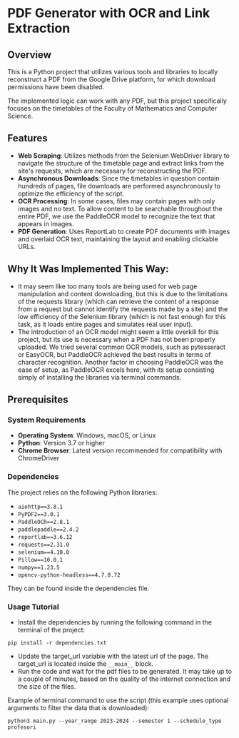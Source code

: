 # PDF Generator with OCR and Link Extraction

## Overview

This is a Python project that utilizes various tools and libraries to locally reconstruct a PDF from the Google Drive platform, for which download permissions have been disabled.

The implemented logic can work with any PDF, but this project specifically focuses on the timetables of the Faculty of Mathematics and Computer Science.

## Features

- **Web Scraping**: Utilizes methods from the Selenium WebDriver library to navigate the structure of the timetable page and extract links from the site's requests, which are necessary for reconstructing the PDF.
- **Asynchronous Downloads**: Since the timetables in question contain hundreds of pages, file downloads are performed asynchronously to optimize the efficiency of the script.
- **OCR Processing**: In some cases, files may contain pages with only images and no text. To allow content to be searchable throughout the entire PDF, we use the PaddleOCR model to recognize the text that appears in images.
- **PDF Generation**: Uses ReportLab to create PDF documents with images and overlaid OCR text, maintaining the layout and enabling clickable URLs.

## Why It Was Implemented This Way:

- It may seem like too many tools are being used for web page manipulation and content downloading, but this is due to the limitations of the requests library (which can retrieve the content of a response from a request but cannot identify the requests made by a site) and the low efficiency of the Selenium library (which is not fast enough for this task, as it loads entire pages and simulates real user input).
- The introduction of an OCR model might seem a little overkill for this project, but its use is necessary when a PDF has not been properly uploaded. We tried several common OCR models, such as pytesseract or EasyOCR, but PaddleOCR achieved the best results in terms of character recognition. Another factor in choosing PaddleOCR was the ease of setup, as PaddleOCR excels here, with its setup consisting simply of installing the libraries via terminal commands.

## Prerequisites

### System Requirements

- **Operating System**: Windows, macOS, or Linux
- **Python**: Version 3.7 or higher
- **Chrome Browser**: Latest version recommended for compatibility with ChromeDriver

### Dependencies

The project relies on the following Python libraries:

- `aiohttp==3.8.1`
- `PyPDF2==3.0.1`
- `PaddleOCR==2.8.1`
- `paddlepaddle==2.4.2`
- `reportlab==3.6.12`
- `requests==2.31.0`
- `selenium==4.10.0`
- `Pillow==10.0.1`
- `numpy==1.23.5`
- `opencv-python-headless==4.7.0.72`

They can be found inside the dependencies file.

### Usage Tutorial

- Install the dependencies by running the following command in the terminal of the project:

```console
pip install -r dependencies.txt
```

- Update the target_url variable with the latest url of the page. The target_url is located inside the `__main__` block.
- Run the code and wait for the pdf files to be generated. It may take up to a couple of minutes, based on the quality of the internet connection and the size of the files.

Example of terminal command to use the script (this example uses optional arguments to filter the data that is downloaded):

```console
python3 main.py --year_range 2023-2024 --semester 1 --schedule_type profesori
```

